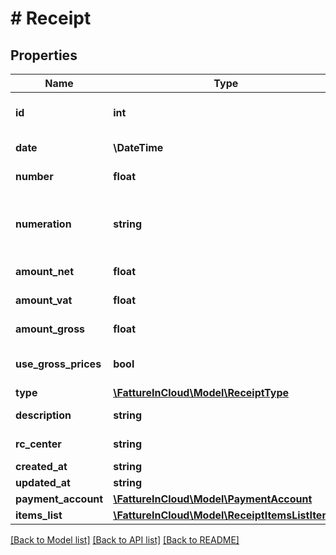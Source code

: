 # # Receipt

## Properties

Name | Type | Description | Notes
------------ | ------------- | ------------- | -------------
**id** | **int** | Receipt unique identifier. | [optional]
**date** | **\DateTime** | Receipt date. |
**number** | **float** | Receipt number. | [optional]
**numeration** | **string** | If it&#39;s null or empty string use the default numeration. | [optional]
**amount_net** | **float** | Total net amount. | [optional]
**amount_vat** | **float** | Total vat amount. | [optional]
**amount_gross** | **float** | Total gross amount. | [optional]
**use_gross_prices** | **bool** |  | [optional] [default to false]
**type** | [**\FattureInCloud\Model\ReceiptType**](ReceiptType.md) |  |
**description** | **string** | Receipt description. | [optional]
**rc_center** | **string** | Revenue center. | [optional]
**created_at** | **string** |  | [optional]
**updated_at** | **string** |  | [optional]
**payment_account** | [**\FattureInCloud\Model\PaymentAccount**](PaymentAccount.md) |  |
**items_list** | [**\FattureInCloud\Model\ReceiptItemsListItem[]**](ReceiptItemsListItem.md) |  | [optional]

[[Back to Model list]](../../README.md#models) [[Back to API list]](../../README.md#endpoints) [[Back to README]](../../README.md)

